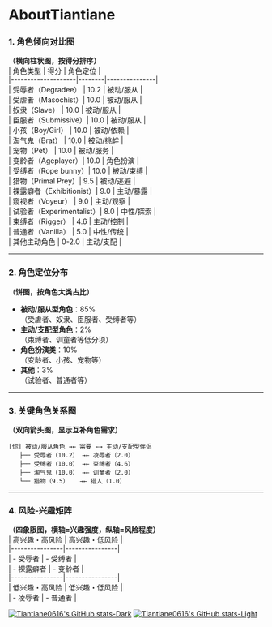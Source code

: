 # AboutTiantiane
### **1. 角色倾向对比图**  
**（横向柱状图，按得分排序）**  
| 角色类型          | 得分   | 角色定位      |  
|--------------------|--------|---------------|  
| 受辱者（Degradee） | 10.2   | 被动/服从     |  
| 受虐者（Masochist）| 10.0   | 被动/服从     |  
| 奴隶（Slave）      | 10.0   | 被动/服从     |  
| 臣服者（Submissive）| 10.0  | 被动/服从     |  
| 小孩（Boy/Girl）   | 10.0   | 被动/依赖     |  
| 淘气鬼（Brat）     | 10.0   | 被动/挑衅     |  
| 宠物（Pet）        | 10.0   | 被动/服务     |  
| 变龄者（Ageplayer）| 10.0   | 角色扮演      |  
| 受缚者（Rope bunny）| 10.0  | 被动/束缚     |  
| 猎物（Primal Prey）| 9.5    | 被动/逃避     |  
| 裸露癖者（Exhibitionist）| 9.0 | 主动/暴露    |  
| 窥视者（Voyeur）   | 9.0    | 主动/观察     |  
| 试验者（Experimentalist）| 8.0 | 中性/探索 |  
| 束缚者（Rigger）   | 4.6    | 主动/控制     |  
| 普通者（Vanilla）  | 5.0    | 中性/传统     |  
| 其他主动角色       | 0-2.0  | 主动/支配     |  

---

### **2. 角色定位分布**  
**（饼图，按角色大类占比）**  
- **被动/服从型角色**：85%  
  （受虐者、奴隶、臣服者、受缚者等）  
- **主动/支配型角色**：2%  
  （束缚者、训童者等低分项）  
- **角色扮演类**：10%  
  （变龄者、小孩、宠物等）  
- **其他**：3%  
  （试验者、普通者等）  

---

### **3. 关键角色关系图**  
**（双向箭头图，显示互补角色需求）**  
```
[你] 被动/服从角色 →← 需要 ←→ 主动/支配型伴侣  
   ├── 受辱者（10.2） →← 凌辱者（2.0）  
   ├── 受缚者（10.0） →← 束缚者（4.6）  
   ├── 淘气鬼（10.0） →← 训童者（2.0）  
   └── 猎物（9.5）   →← 猎人（1.0）  
```

---

### **4. 风险-兴趣矩阵**  
**（四象限图，横轴=兴趣强度，纵轴=风险程度）**  
| 高兴趣・高风险 | 高兴趣・低风险 |  
|----------------|----------------|  
| - 受辱者       | - 受缚者       |  
| - 裸露癖者     | - 变龄者       |  
|----------------|----------------|  
| 低兴趣・高风险 | 低兴趣・低风险 |  
| - 凌辱者       | - 普通者       |

[![Tiantiane0616's GitHub stats-Dark](https://github-readme-stats.vercel.app/api?username=montmorill&show_icons=true&theme=dark#gh-dark-mode-only)](https://github.com/anuraghazra/github-readme-stats#gh-dark-mode-only)
[![Tiantiane0616's GitHub stats-Light](https://github-readme-stats.vercel.app/api?username=montmorill&show_icons=true&theme=default#gh-light-mode-only)](https://github.com/anuraghazra/github-readme-stats#gh-light-mode-only)
